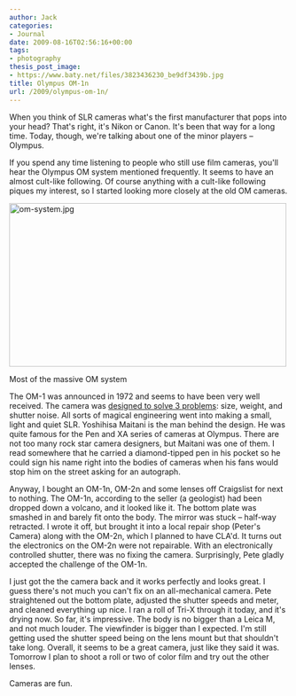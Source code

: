 ```yaml
---
author: Jack
categories:
- Journal
date: 2009-08-16T02:56:16+00:00
tags:
- photography
thesis_post_image:
- https://www.baty.net/files/3823436230_be9df3439b.jpg
title: Olympus OM-1n
url: /2009/olympus-om-1n/
---
```


When you think of SLR cameras what's the first manufacturer that pops into your head? That's right, it's Nikon or Canon. It's been that way for a long time. Today, though, we're talking about one of the minor players &#8211; Olympus.

If you spend any time listening to people who still use film cameras, you'll hear the Olympus OM system mentioned frequently. It seems to have an almost cult-like following. Of course anything with a cult-like following piques my interest, so I started looking more closely at the old OM cameras.

<img src="https://www.baty.net/files/om-system.jpg" alt="om-system.jpg" border="0" width="500" height="295" />
  
<span class="photo_caption">Most of the massive OM system</span>

The OM-1 was announced in 1972 and seems to have been very well received. The camera was [designed to solve 3 problems](http://www.olympus-global.com/en/corc/history/camera/om.cfm): size, weight, and shutter noise. All sorts of magical engineering went into making a small, light and quiet SLR. Yoshihisa Maitani is the man behind the design. He was quite famous for the Pen and XA series of cameras at Olympus. There are not too many rock star camera designers, but Maitani was one of them. I read somewhere that he carried a diamond-tipped pen in his pocket so he could sign his name right into the bodies of cameras when his fans would stop him on the street asking for an autograph.

Anyway, I bought an OM-1n, OM-2n and some lenses off Craigslist for next to nothing. The OM-1n, according to the seller (a geologist) had been dropped down a volcano, and it looked like it. The bottom plate was smashed in and barely fit onto the body. The mirror was stuck &#8211; half-way retracted. I wrote it off, but brought it into a local repair shop (Peter's Camera) along with the OM-2n, which I planned to have CLA'd. It turns out the electronics on the OM-2n were not repairable. With an electronically controlled shutter, there was no fixing the camera. Surprisingly, Pete gladly accepted the challenge of the OM-1n.

I just got the the camera back and it works perfectly and looks great. I guess there's not much you can't fix on an all-mechanical camera. Pete straightened out the bottom plate, adjusted the shutter speeds and meter, and cleaned everything up nice. I ran a roll of Tri-X through it today, and it's drying now. So far, it's impressive. The body is no bigger than a Leica M, and not much louder. The viewfinder is bigger than I expected. I'm still getting used the shutter speed being on the lens mount but that shouldn't take long. Overall, it seems to be a great camera, just like they said it was. Tomorrow I plan to shoot a roll or two of color film and try out the other lenses.

Cameras are fun.